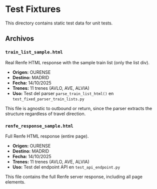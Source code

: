 # Test Fixtures

This directory contains static test data for unit tests.

## Archivos

### `train_list_sample.html`

Real Renfe HTML response with the sample train list (only the list div).

- **Origen:** OURENSE
- **Destino:** MADRID
- **Fecha:** 14/10/2025
- **Trenes:** 11 trenes (AVLO, AVE, ALVIA)
- **Uso:** Test del parser `parse_train_list_html()` en `test_fixed_parser_train_lists.py`

This file is agnostic to outbound or return, since the parser extracts the structure regardless of travel direction.

### `renfe_response_sample.html`

Full Renfe HTML response (entire page).

- **Origen:** OURENSE
- **Destino:** MADRID
- **Fecha:** 14/10/2025
- **Trenes:** 11 trenes (AVLO, AVE, ALVIA)
- **Uso:** Test del endpoint API en `test_api_endpoint.py`

This file contains the full Renfe server response, including all page elements.

